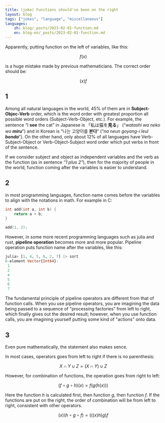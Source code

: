 ```yaml
---
title: (joke) Functions should've been on the right
layout: blog
tags: ["jokes", "language", "miscellaneous"]
languages:
    zh: blog/_posts/2023-02-01-function.md
    en: blog-en/_posts/2023-02-01-function.md
---
```


Apparently, putting function on the left of variables, like this:

$$f(x)$$

is a huge mistake made by previous mathematicians. The correct order should be:

$$(x)f$$

## 1

Among all natural languages in the world, 45% of them are in **Subject-Objec-Verb** order, which is the word order with greatest proportion all possible word orders (Subject-Verb-Object, etc.). For example, the sentence “I **see** the cat” in Japanese is 「私は猫を**見る**」 (“*watashi wa neko wo **miru***”) and in Korean is “나는 고양이를 **본다**” (“*na neun goyang-i leul **bonda***”). On the other hand, only about 12% of all languages have Verb-Subject-Object or Verb-Object-Subject word order which put verbs in front of the sentence.

If we consider subject and object as independent variables and the verb as the function (as in sentence *“1 plus 2”*), then for the majority of people in the world, function coming after the variables is easier to understand.

## 2

in most programming languages, function name comes before the variables to align with the notations in math. For example in C:

```c
int add(int a, int b) {
    return a + b;
}

add(1, 2);
```

However, in some more recent programming languages such as julia and rust, **pipeline operation** becomes more and more popular. Pipeline operation puts function name after the variables, like this:

```julia
julia> [1, 4, 5, 6, 2, 7] |> sort
6-element Vector{Int64}:
 1
 2
 4
 5
 6
 7
```

The fundamental principle of pipeline operators are different from that of function calls. When you use pipeline operators, you are imagining the data being passed to a sequence of "processing factories" from left to right, which finally gives out the desired result; however, when you use function calls, you are imagining yourself putting some kind of "actions" onto data.

## 3

Even pure mathematically, the statement also makes sence.

In most cases, operators goes from left to right if there is no parenthesis:

$$X\cap Y\cup Z = (X\cap Y)\cup Z$$

However, for combination of functions, the operation goes from right to left:

$$(f\circ g\circ h)(x) = f(g(h(x)))$$

Here the function $h$ is calculated first, then function $g$, then function $f$. If the functions are put on the right, the order of combination will be from left to right, consistent with other operators.

$$(x)(h\circ g\circ f) = (((x)h)g)f$$
